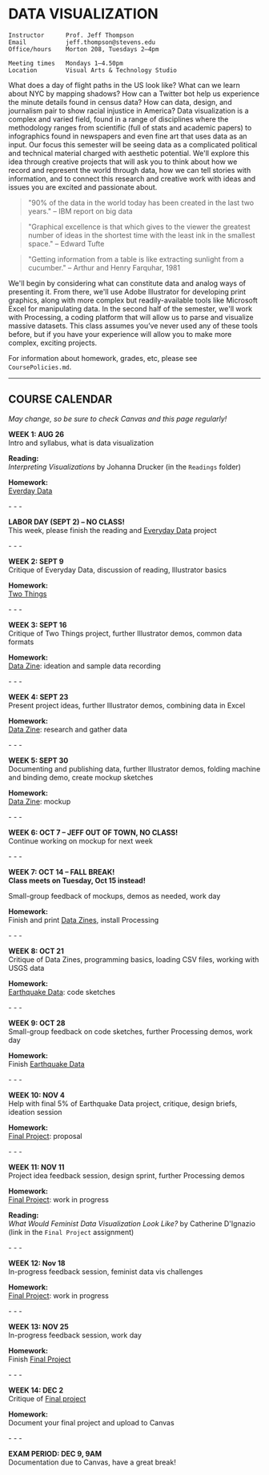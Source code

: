 DATA VISUALIZATION
====

    Instructor      Prof. Jeff Thompson
    Email           jeff.thompson@stevens.edu
    Office/hours    Morton 208, Tuesdays 2–4pm

    Meeting times   Mondays 1–4.50pm
    Location        Visual Arts & Technology Studio

What does a day of flight paths in the US look like? What can we learn about NYC by mapping shadows? How can a Twitter bot help us experience the minute details found in census data? How can data, design, and journalism pair to show racial injustice in America? Data visualization is a complex and varied field, found in a range of disciplines where the methodology ranges from scientific (full of stats and academic papers) to infographics found in newspapers and even fine art that uses data as an input. Our focus this semester will be seeing data as a complicated political and technical material charged with aesthetic potential. We'll explore this idea through creative projects that will ask you to think about how we record and represent the world through data, how we can tell stories with information, and to connect this research and creative work with ideas and issues you are excited and passionate about.

>"90% of the data in the world today has been created in the last two years." – IBM report on big data

>"Graphical excellence is that which gives to the viewer the greatest number of ideas in the shortest time with the least ink in the smallest space." – Edward Tufte

>"Getting information from a table is like extracting sunlight from a cucumber." – Arthur and Henry Farquhar, 1981

We'll begin by considering what can constitute data and analog ways of presenting it. From there, we'll use Adobe Illustrator for developing print graphics, along with more complex but readily-available tools like Microsoft Excel for manipulating data. In the second half of the semester, we'll work with Processing, a coding platform that will allow us to parse and visualize massive datasets. This class assumes you’ve never used any of these tools before, but if you have your experience will allow you to make more complex, exciting projects.

For information about homework, grades, etc, please see `CoursePolicies.md`.

---

## COURSE CALENDAR  
*May change, so be sure to check Canvas and this page regularly!*

**WEEK 1: AUG 26**  
Intro and syllabus, what is data visualization

**Reading:**  
*Interpreting Visualizations* by Johanna Drucker (in the `Readings` folder)

**Homework:**  
[Everday Data](https://github.com/jeffThompson/DataVisualization/blob/master/Assignments/Week01_EverydayData.md)

\- \- \-

**LABOR DAY (SEPT 2) – NO CLASS!**  
This week, please finish the reading and [Everyday Data](https://github.com/jeffThompson/DataVisualization/blob/master/Assignments/Week01_EverydayData.md) project

\- \- \-

**WEEK 2: SEPT 9**  
Critique of Everyday Data, discussion of reading, Illustrator basics

**Homework:**  
[Two Things](https://github.com/jeffThompson/DataVisualization/blob/master/Assignments/Week02_TwoThings.md)

\- \- \-

**WEEK 3: SEPT 16**  
Critique of Two Things project, further Illustrator demos, common data formats

**Homework:**  
[Data Zine](https://github.com/jeffThompson/DataVisualization/blob/master/Assignments/Week03_DataZines.md): ideation and sample data recording

\- \- \-

**WEEK 4: SEPT 23**  
Present project ideas, further Illustrator demos, combining data in Excel

**Homework:**  
[Data Zine](https://github.com/jeffThompson/DataVisualization/blob/master/Assignments/Week03_DataZines.md): research and gather data

\- \- \-

**WEEK 5: SEPT 30**  
Documenting and publishing data, further Illustrator demos, folding machine and binding demo, create mockup sketches

**Homework:**  
[Data Zine](https://github.com/jeffThompson/DataVisualization/blob/master/Assignments/Week03_DataZines.md): mockup

\- \- \-

**WEEK 6: OCT 7 – JEFF OUT OF TOWN, NO CLASS!**  
Continue working on mockup for next week

\- \- \-

**WEEK 7: OCT 14 – FALL BREAK!**  
**Class meets on Tuesday, Oct 15 instead!**

Small-group feedback of mockups, demos as needed, work day

**Homework:**  
Finish and print [Data Zines](https://github.com/jeffThompson/DataVisualization/blob/master/Assignments/Week03_DataZines.md), install Processing

\- \- \-

**WEEK 8: OCT 21**  
Critique of Data Zines, programming basics, loading CSV files, working with USGS data

**Homework:**  
[Earthquake Data](https://github.com/jeffThompson/DataVisualization/blob/master/Assignments/Week08_EarthquakeData.md): code sketches

\- \- \-

**WEEK 9: OCT 28**  
Small-group feedback on code sketches, further Processing demos, work day

**Homework:**  
Finish [Earthquake Data](https://github.com/jeffThompson/DataVisualization/blob/master/Assignments/Week08_EarthquakeData.md)

\- \- \-

**WEEK 10: NOV 4**  
Help with final 5% of Earthquake Data project, critique, design briefs, ideation session

**Homework:**  
[Final Project](https://github.com/jeffThompson/DataVisualization/blob/master/Assignments/Week10_FinalProject.md): proposal

\- \- \-

**WEEK 11: NOV 11**  
Project idea feedback session, design sprint, further Processing demos

**Homework:**  
[Final Project](https://github.com/jeffThompson/DataVisualization/blob/master/Assignments/Week10_FinalProject.md): work in progress

**Reading:**  
*What Would Feminist Data Visualization Look Like?* by Catherine D'Ignazio (link in the `Final Project` assignment)

\- \- \-

**WEEK 12: Nov 18**  
In-progress feedback session, feminist data vis challenges

**Homework:**  
[Final Project](https://github.com/jeffThompson/DataVisualization/blob/master/Assignments/Week10_FinalProject.md): work in progress

\- \- \-

**WEEK 13: NOV 25**  
In-progress feedback session, work day  

**Homework:**  
Finish [Final Project](https://github.com/jeffThompson/DataVisualization/blob/master/Assignments/Week10_FinalProject.md)

\- \- \-

**WEEK 14: DEC 2**  
Critique of [Final project](https://github.com/jeffThompson/DataVisualization/blob/master/Assignments/Week10_FinalProject.md)

**Homework:**  
Document your final project and upload to Canvas

\- \- \-

**EXAM PERIOD: DEC 9, 9AM**  
Documentation due to Canvas, have a great break!


